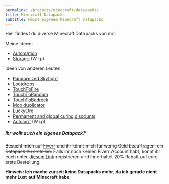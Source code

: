 ```yaml
---
permalink: /projects/minecraft/datapacks/
title: Minecraft Datapacks
subtitle: Meine eigenen Minecraft Datapacks
---
```


Hier findest du diverse Minecraft Datapacks von mir.

Meine Ideen:

- [Automation](/projects/minecraft/datapacks/automation)
- [Storage](/projects/minecraft/datapacks/storage) (W.i.p)

Ideen von anderen Leuten:

- [Randomized Skyfight](/projects/minecraft/datapacks/randomizedskyfight)
- [Lootdrops](/projects/minecraft/datapacks/lootdrops)
- [TouchToFire](/projects/minecraft/datapacks/touchtofire)
- [TouchToRandom](/projects/minecraft/datapacks/touchtorandom)
- [TouchToBedrock](/projects/minecraft/datapacks/touchtobedrock)
- [Mob duplicator](/projects/minecraft/datapacks/mobduplicator)
- [LuckyOre](/projects/minecraft/datapacks/luckyore)
- [Permanent and global curing discounts](/projects/minecraft/datapacks/permanentcuringdiscount)
- [Autoloot](/projects/minecraft/datapacks/autoloot) (W.i.p)

##### Ihr wollt auch ein eigenes Datapack?

~~Besucht mich auf [Fiverr](https://www.fiverr.com/rafaelurben/make-you-a-minecraft-datapack) und ihr könnt mich für wenig Geld beauftragen, ein Datapack zu erstellen.~~ Falls ihr noch keinen Fiverr Account habt, könnt ihr euch unter [diesem Link](http://www.fiverr.com/s2/badfda4d0a) registrieren und ihr erhaltet 20% Rabatt auf eure erste Bestellung.

**Hinweis: Ich mache zurzeit keine Datapacks mehr, da ich gerade nicht mehr Lust auf Minecraft habe.**
